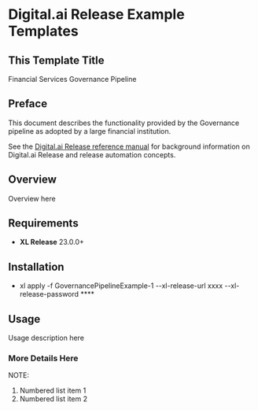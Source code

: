 # Digital.ai Release Example Templates

## This Template Title
Financial Services Governance Pipeline

## Preface

This document describes the functionality provided by the Governance pipeline as adopted by a large financial institution. 

See the [Digital.ai Release reference manual](https://docs.digital.ai/category/release) for background information on Digital.ai Release and release automation concepts.  

## Overview

Overview here

## Requirements

* **XL Release**   23.0.0+

## Installation

* xl apply  -f GovernancePipelineExample-1 --xl-release-url xxxx  --xl-release-password ****

## Usage

Usage description here


### More Details Here

NOTE:

1. Numbered list item 1
2. Numbered list item 2


